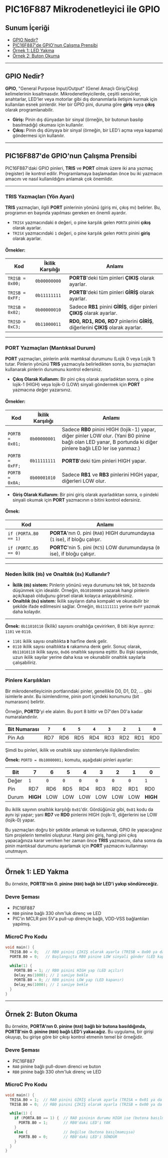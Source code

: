 # PIC16F887 Mikrodenetleyici ile GPIO 


## Sunum İçeriği

- [GPIO Nedir?](#gpio-nedir)
- [PIC16F887'de GPIO'nun Çalışma Prensibi](#pic16f887de-gpionun-calisma-prensibi)
- [Örnek 1: LED Yakma](#örnek-1-led-yakma)
- [Örnek 2: Buton Okuma](#örnek-2-buton-okuma)

---

## GPIO Nedir?

**GPIO**, "General Purpose Input/Output" (Genel Amaçlı Giriş/Çıkış) kelimelerinin kısaltmasıdır. Mikrodenetleyicilerde, çeşitli sensörler, anahtarlar, LED'ler veya motorlar gibi dış donanımlarla iletişim kurmak için kullanılan esnek pinlerdir. Her bir GPIO pini, duruma göre **giriş** veya **çıkış** olarak programlanabilir.

- **Giriş:** Pinin dış dünyadan bir sinyal (örneğin, bir butonun basılıp basılmadığı) okuması için kullanılır.
- **Çıkış:** Pinin dış dünyaya bir sinyal (örneğin, bir LED'i açma veya kapama) göndermesi için kullanılır.

---

## PIC16F887'de GPIO'nun Çalışma Prensibi

PIC16F887'daki GPIO pinleri, **TRIS** ve **PORT** olmak üzere iki ana yazmaç (register) ile kontrol edilir. Programlamaya başlamadan önce bu iki yazmacın amacını ve nasıl kullanıldığını anlamak çok önemlidir.

---

### TRIS Yazmaçları (Yön Ayarı)

**TRIS** yazmaçları, ilgili **PORT** pinlerinin yönünü (giriş mi, çıkış mı) belirler. Bu, programın en başında yapılması gereken en önemli ayardır.

- `TRISX` yazmacındaki `0` değeri, o pine karşılık gelen `PORTX` pinini **çıkış** olarak ayarlar.
- `TRISX` yazmacındaki `1` değeri, o pine karşılık gelen `PORTX` pinini **giriş** olarak ayarlar.

#### Örnekler:

| Kod | İkilik Karşılığı | Anlamı |
|---|---|---|
| `TRISB = 0x00;` | `0b00000000` | **PORTB**'deki tüm pinleri **ÇIKIŞ** olarak ayarlar. |
| `TRISB = 0xFF;` | `0b11111111` | **PORTB**'deki tüm pinleri **GİRİŞ** olarak ayarlar. |
| `TRISB = 0x02;` | `0b00000010` | Sadece **RB1** pinini **GİRİŞ**, diğer pinleri **ÇIKIŞ** olarak ayarlar. |
| `TRISD = 0xC3;` | `0b11000011` | **RD0, RD1, RD6, RD7** pinlerini **GİRİŞ**, diğerlerini **ÇIKIŞ** olarak ayarlar. |

---

### PORT Yazmaçları (Mantıksal Durum)

**PORT** yazmaçları, pinlerin anlık mantıksal durumunu (Lojik 0 veya Lojik 1) tutar. Pinlerin yönünü **TRIS** yazmacıyla belirledikten sonra, bu yazmaçları kullanarak pinlerin durumunu kontrol edersiniz.

- **Çıkış Olarak Kullanım:** Bir pini çıkış olarak ayarladıktan sonra, o pine lojik-1 (HIGH) veya lojik-0 (LOW) sinyali göndermek için **PORT** yazmacına değer yazarsınız.

#### Örnekler:

| Kod | İkilik Karşılığı | Anlamı |
|---|---|---|
| `PORTB = 0x01;` | `0b00000001` | Sadece **RB0** pinini HIGH (lojik-1) yapar, diğer pinler LOW olur. (Yani B0 pinine bağlı olan LED yanar, B portunda ki diğer pinlere bağlı LED ler ise yanmaz.)|
| `PORTB = 0xFF;` | `0b11111111` | **PORTB**'deki tüm pinleri HIGH yapar. |
| `PORTB = 0x0A;` | `0b00001010` | Sadece **RB1** ve **RB3** pinlerini HIGH yapar, diğerleri LOW olur. |

- **Giriş Olarak Kullanım:** Bir pini giriş olarak ayarladıktan sonra, o pindeki sinyali okumak için **PORT** yazmacının o bitini kontrol edersiniz.

#### Örnek:

| Kod | Anlamı |
|---|---|
| `if (PORTA.B0 == 1)` | **PORTA**'nın 0. pini (`RA0`) HIGH durumundaysa (`1` ise), if bloğu çalışır. |
| `if (PORTC.B5 == 0)` | **PORTC**'nin 5. pini (`RC5`) LOW durumundaysa (`0` ise), if bloğu çalışır. |

---

### Neden İkilik (`0b`) ve Onaltılık (`0x`) Kullanılır?

- **İkilik (`0b`) sistem:** Pinlerin yönünü veya durumunu tek tek, bit bazında düşünmek için idealdir. Örneğin, `0b10100000` yazarak hangi pinlerin açık/kapalı olduğunu görsel olarak kolayca anlayabilirsiniz.
- **Onaltılık (`0x`) sistem:** İkilik sayıların daha kompakt ve okunabilir bir şekilde ifade edilmesini sağlar. Örneğin, `0b11111111` yerine `0xFF` yazmak daha kolaydır.
---

**Örnek:** `0b11010110` (İkilik) sayısını onaltılığa çevirirken, 8 biti ikiye ayırırız: `1101` ve `0110`.
- `1101` ikilik sayısı onaltılıkta **`D`** harfine denk gelir.
- `0110` ikilik sayısı onaltılıkta **`6`** rakamına denk gelir.
Sonuç olarak, `0b11010110` ikilik sayısı, `0xD6` onaltılık sayısına eşittir. Bu ilişki sayesinde, uzun ikilik sayılar yerine daha kısa ve okunabilir onaltılık sayılarla çalışabiliriz.

---

### Pinlere Karşılıkları

Bir mikrodenetleyicinin portlarındaki pinler, genellikle D0, D1, D2, ... gibi isimlerle anılır. Bu isimlendirme, pinin port içindeki konumunu (bit numarasını) belirtir.

Örneğin, **PORTD**'yi ele alalım. Bu port 8 bittir ve D7'den D0'a kadar numaralandırılır.

| Bit Numarası | `7` | `6` | `5` | `4` | `3` | `2` | `1` | `0` |
|---|---|---|---|---|---|---|---|---|
| Pin Adı | RD7 | RD6 | RD5 | RD4 | RD3 | RD2 | RD1 | RD0 |

Şimdi bu pinleri, ikilik ve onaltılık sayı sistemleriyle ilişkilendirelim:

**Örnek:** `PORTD = 0b10000001;` komutu, aşağıdaki pinleri ayarlar:

| Bit | **7** | **6** | **5** | **4** | **3** | **2** | **1** | **0** |
|---|---|---|---|---|---|---|---|---|
| Değer | `1` | `0` | `0` | `0` | `0` | `0` | `0` | `1` |
| Pin | RD7 | RD6 | RD5 | RD4 | RD3 | RD2 | RD1 | RD0 |
| Durum | **HIGH** | LOW | LOW | LOW | LOW | LOW | LOW | **HIGH** |


Bu ikilik sayının onaltılık karşılığı `0x81`'dir. Gördüğünüz gibi, `0x81` kodu da aynı işi yapar; yani **RD7** ve **RD0** pinlerini HIGH (lojik-1), diğerlerini ise LOW (lojik-0) yapar.


Bu yazmaçları doğru bir şekilde anlamak ve kullanmak, GPIO ile yapacağınız tüm projelerin temelini oluşturur. Hangi pini giriş, hangi pini çıkış yapacağınıza karar verirken her zaman önce **TRIS** yazmacını, daha sonra da pinin mantıksal durumunu ayarlamak için **PORT** yazmacını kullanmayı unutmayın.

---

## Örnek 1: LED Yakma

Bu örnekte, **PORTB'nin 0. pinine (`RB0`) bağlı bir LED'i yakıp söndüreceğiz.**

### Devre Şeması

- PIC16F887
- `RB0` pinine bağlı 330 ohm'luk direnç ve LED
- PIC'in MCLR pini 5V'a pull-up dirençle bağlı, VDD-VSS bağlantıları yapılmış.

### MicroC Pro Kodu

```c
void main() {
  TRISB.B0 = 0;   // RB0 pinini ÇIKIŞ olarak ayarla (TRISB = 0x00 ya da 0b00000000)
  PORTB.B0 = 0;   // Başlangıçta RB0 pinine LOW sinyali gönder (LED kapalı)
  
  while(1) {
    PORTB.B0 = 1; // RB0 pinini HIGH yap (LED açılır)
    Delay_ms(1000); // 1 saniye bekle
    PORTB.B0 = 0; // RB0 pinini LOW yap (LED kapanır)
    Delay_ms(1000); // 1 saniye bekle
  }
}
```
---

## Örnek 2: Buton Okuma

Bu örnekte, **PORTA'nın 0. pinine (`RA0`) bağlı bir butona basıldığında, PORTB'nin 0. pinine (`RB0`) bağlı LED'i yakacağız.** Bu uygulama, bir girişi okuyup, bu girişe göre bir çıkışı kontrol etmenin temel bir örneğidir.

### Devre Şeması

- PIC16F887
- `RA0` pinine bağlı pull-down direnci ve buton
- `RB0` pinine bağlı 330 ohm'luk direnç ve LED

### MicroC Pro Kodu

```c
void main() {
  TRISA.B0 = 1;  // RA0 pinini GİRİŞ olarak ayarla (TRISA = 0x01 ya da 0b00000001)
  TRISB.B0 = 0;  // RB0 pinini ÇIKIŞ olarak ayarla (TRISB = 0x00 ya da 0b00000000)

  while(1) {
    if (PORTA.B0 == 1) {  // RA0 pininin durumu HIGH ise (butona basılmışsa)
      PORTB.B0 = 1;       // RB0'daki LED'i YAK
    }
    else {                // Değilse (butona basılmamışsa)
      PORTB.B0 = 0;       // RB0'daki LED'i SÖNDÜR
    }
  }
}